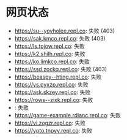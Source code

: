 # 网页状态
- https://su--yoyholee.repl.co: 失败 (403)
- https://sak.kmco.repl.co: 失败 (403)
- https://ls.tpjow.repl.co: 失败
- https://k2.shilh.repl.co: 失败
- https://ko.limkco.repl.co: 失败
- https://ssd.zockq.repl.co: 失败 (403)
- https://beaspy--hting.repl.co: 失败
- https://ys.pyxzp.repl.co: 失败
- https://ask.skzey.repl.co: 失败
- https://rows--zixk.repl.co: 失败
- : 失败
- https://game-example.rdianc.repl.co: 失败
- https://vi.zogzr.repl.co: 失败
- https://ypto.tnpyv.repl.co: 失败
